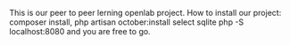 This is our peer to peer lerning openlab project. How to install our project: composer install, php artisan october:install select sqlite php -S localhost:8080 and you are free to go.
